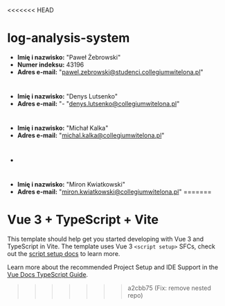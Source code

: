 <<<<<<< HEAD
# log-analysis-system

- **Imię i nazwisko:** "Paweł Żebrowski"
- **Numer indeksu:** 43196
- **Adres e-mail:** "pawel.zebrowski@studenci.collegiumwitelona.pl"
#
- **Imię i nazwisko:** "Denys Lutsenko"
- **Adres e-mail:** "- "denys.lutsenko@collegiumwitelona.pl"
#
- **Imię i nazwisko:** "Michał Kalka"
- **Adres e-mail:** "michal.kalka@collegiumwitelona.pl"
- #
- **Imię i nazwisko:** "Miron Kwiatkowski"
- **Adres e-mail:** "miron.kwiatkowski@collegiumwitelona.pl"
=======
# Vue 3 + TypeScript + Vite

This template should help get you started developing with Vue 3 and TypeScript in Vite. The template uses Vue 3 `<script setup>` SFCs, check out the [script setup docs](https://v3.vuejs.org/api/sfc-script-setup.html#sfc-script-setup) to learn more.

Learn more about the recommended Project Setup and IDE Support in the [Vue Docs TypeScript Guide](https://vuejs.org/guide/typescript/overview.html#project-setup).
>>>>>>> a2cbb75 (Fix: remove nested repo)
